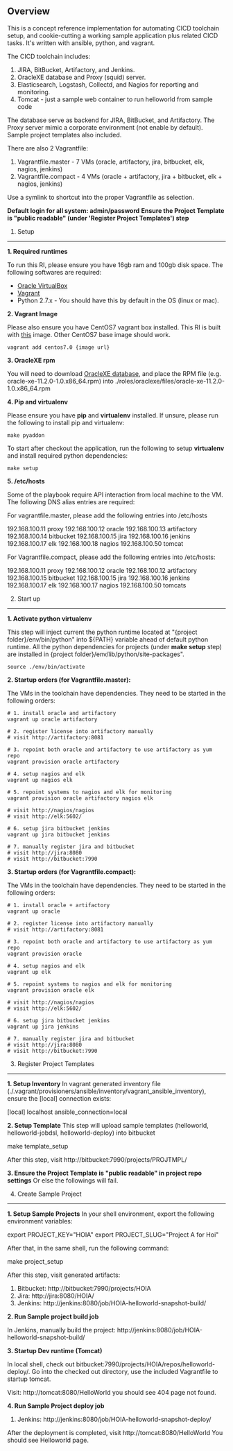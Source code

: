 Overview
----------

This is a concept reference implementation for automating CICD toolchain setup, and cookie-cutting a working sample application plus related CICD tasks. It's written with ansible, python, and vagrant.

The CICD toolchain includes:
1. JIRA, BitBucket, Artifactory, and Jenkins.
2. OracleXE database and Proxy (squid) server.
3. Elasticsearch, Logstash, Collectd, and Nagios for reporting and monitoring.
4. Tomcat - just a sample web container to run helloworld from sample code

The database serve as backend for JIRA, BitBucket, and Artifactory. The Proxy server mimic a corporate environment (not enable by default). Sample project templates also included.

There are also 2 Vagrantfile:

1. Vagrantfile.master - 7 VMs (oracle, artifactory, jira, bitbucket, elk, nagios, jenkins)
2. Vagrantfile.compact - 4 VMs (oracle + artifactory, jira + bitbucket, elk + nagios, jenkins)

Use a symlink to shortcut into the proper Vagrantfile as selection.

**Default login for all system: admin/password**
**Ensure the Project Template is "public readable" (under 'Register Project Templates') step**

1. Setup
-----
**1. Required runtimes**

To run this RI, please ensure you have 16gb ram and 100gb disk space. The following softwares are required:

- [Oracle VirtualBox](https://www.virtualbox.org/wiki/Downloads)
- [Vagrant](https://www.vagrantup.com/downloads.html)
- Python 2.7.x - You should have this by default in the OS (linux or mac).

**2. Vagrant Image**

Please also ensure you have CentOS7 vagrant box installed. This RI is built with [this](http://cloud.centos.org/centos/7/vagrant/x86_64/images/CentOS-7-Vagrant-1509-x86_64-01.box) image. Other CentOS7 base image should work.

    vagrant add centos7.0 {image url}

**3. OracleXE rpm**

You will need to download [OracleXE database](http://technet.oracle.com), and place the RPM file (e.g. oracle-xe-11.2.0-1.0.x86_64.rpm) into ./roles/oraclexe/files/oracle-xe-11.2.0-1.0.x86_64.rpm

**4. Pip and virtualenv**

Please ensure you have **pip** and **virtualenv** installed. If unsure, please run the following to install pip and virtualenv:

    make pyaddon

To start after checkout the application, run the following to setup **virtualenv** and install required python dependencies:

    make setup

**5. /etc/hosts**

Some of the playbook require API interaction from local machine to the VM. The following DNS alias entries are required:

For vagrantfile.master, please add the following entries into /etc/hosts

  192.168.100.11   proxy
  192.168.100.12   oracle
  192.168.100.13   artifactory
  192.168.100.14   bitbucket
  192.168.100.15   jira
  192.168.100.16   jenkins
  192.168.100.17   elk
  192.168.100.18   nagios
  192.168.100.50	 tomcat

For Vagrantfile.compact, please add the following entries into /etc/hosts:

  192.168.100.11   proxy
  192.168.100.12   oracle
  192.168.100.12   artifactory
  192.168.100.15   bitbucket
  192.168.100.15   jira
  192.168.100.16   jenkins
  192.168.100.17   elk
  192.168.100.17   nagios
  192.168.100.50	 tomcats

2. Start up
-----------
**1. Activate python virtualenv**

This step will inject current the python runtime located at "{project folder}/env/bin/python" into \${PATH} variable ahead of default python runtime. All the python dependencies for projects (under **make setup** step) are installed in {project folder}/env/lib/python/site-packages".

    source ./env/bin/activate

**2. Startup orders (for Vagrantfile.master):**

The VMs in the toolchain have dependencies. They need to be started in the following orders:

    # 1. install oracle and artifactory
    vagrant up oracle artifactory

    # 2. register license into artifactory manually
    # visit http://artifactory:8081

    # 3. repoint both oracle and artifactory to use artifactory as yum repo
    vagrant provision oracle artifactory

    # 4. setup nagios and elk
    vagrant up nagios elk

    # 5. repoint systems to nagios and elk for monitoring
    vagrant provision oracle artifactory nagios elk

    # visit http://nagios/nagios
    # visit http://elk:5602/

    # 6. setup jira bitbucket jenkins
    vagrant up jira bitbucket jenkins

    # 7. manually register jira and bitbucket
    # visit http://jira:8080
    # visit http://bitbucket:7990

**3. Startup orders (for Vagrantfile.compact):**

The VMs in the toolchain have dependencies. They need to be started in the following orders:

    # 1. install oracle + artifactory
    vagrant up oracle

    # 2. register license into artifactory manually
    # visit http://artifactory:8081

    # 3. repoint both oracle and artifactory to use artifactory as yum repo
    vagrant provision oracle

    # 4. setup nagios and elk
    vagrant up elk

    # 5. repoint systems to nagios and elk for monitoring
    vagrant provision oracle elk

    # visit http://nagios/nagios
    # visit http://elk:5602/

    # 6. setup jira bitbucket jenkins
    vagrant up jira jenkins

    # 7. manually register jira and bitbucket
    # visit http://jira:8080
    # visit http://bitbucket:7990


3. Register Project Templates
--------------------------
**1. Setup Inventory**
In vagrant generated inventory file (./.vagrant/provisioners/ansible/inventory/vagrant_ansible_inventory), ensure the [local] connection exists:

  [local]
  localhost ansible_connection=local

**2. Setup Template**
This step will upload sample templates (helloworld, helloworld-jobdsl, helloworld-deploy) into bitbucket

  make template_setup

After this step, visit http://bitbucket:7990/projects/PROJTMPL/

**3. Ensure the Project Template is "public readable" in project repo settings**
Or else the followings will fail.

4. Create Sample Project
-----------------------
**1. Setup Sample Projects**
In your shell environment, export the following environment variables:

  export PROJECT_KEY="HOIA"
  export PROJECT_SLUG="Project A for Hoi"

After that, in the same shell, run the following command:

  make project_setup

After this step, visit generated artifacts:

  1. Bitbucket: http://bitbucket:7990/projects/HOIA
  2. Jira: http://jira:8080/HOIA/
  3. Jenkins: http://jenkins:8080/job/HOIA-helloworld-snapshot-build/

**2. Run Sample project build job**

In Jenkins, manually build the project:
http://jenkins:8080/job/HOIA-helloworld-snapshot-build/

**3. Startup Dev runtime (Tomcat)**

In local shell, check out bitbucket:7990/projects/HOIA/repos/helloworld-deploy/.
Go into the checked out directory, use the included Vagrantfile to startup tomcat.

Visit: http://tomcat:8080/HelloWorld
you should see 404 page not found.

**4. Run Sample Project deploy job**
1. Jenkins: http://jenkins:8080/job/HOIA-helloworld-snapshot-deploy/

After the deployment is completed, visit http://tomcat:8080/HelloWorld
You should see Helloworld page.
